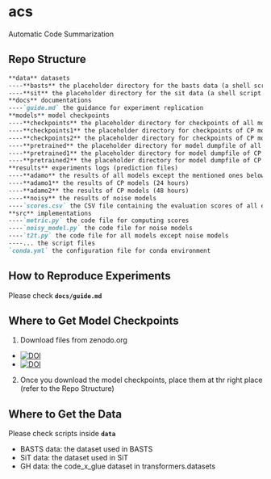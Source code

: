 # acs
Automatic Code Summarization

## Repo Structure

```markdown
**data** datasets
----**basts** the placeholder directory for the basts data (a shell script included)
----**sit** the placeholder directory for the sit data (a shell script included)
**docs** documentations
----`guide.md` the guidance for experiment replication
**models** model checkpoints
----**checkpoints** the placeholder directory for checkpoints of all models except the mentioned ones below
----**checkpoints1** the placeholder directory for checkpoints of CP models (24 hours)
----**checkpoints2** the placeholder directory for checkpoints of CP models (48 hours)
----**pretrained** the placeholder directory for model dumpfile of all models except the mentioned ones below
----**pretrained1** the placeholder directory for model dumpfile of CP models (24 hours)
----**pretrained2** the placeholder directory for model dumpfile of CP models (48 hours)
**results** experiments logs (prediction files)
----**adamo** the results of all models except the mentioned ones below
----**adamo1** the results of CP models (24 hours)
----**adamo2** the results of CP models (48 hours)
----**noisy** the results of noise models
----`scores.csv` the CSV file containing the evaluation scores of all experiments
**src** implementations
----`metric.py` the code file for computing scores
----`noisy_model.py` the code file for noise models
----`t2t.py` the code file for all models except noise models
----... the script files
`conda.yml` the configuration file for conda environment
```

## How to Reproduce Experiments

Please check **`docs/guide.md`**

## Where to Get Model Checkpoints

1. Download files from zenodo.org

- [![DOI](https://zenodo.org/badge/DOI/10.5281/zenodo.5594865.svg)](https://doi.org/10.5281/zenodo.5594865)
- [![DOI](https://zenodo.org/badge/DOI/10.5281/zenodo.5595080.svg)](https://doi.org/10.5281/zenodo.5595080)

2. Once you download the model checkpoints, place them at thr right place (refer to the Repo Structure)

## Where to Get the Data

Please check scripts inside **`data`**

- BASTS data: the dataset used in BASTS
- SiT data: the dataset used in SiT
- GH data: the code_x_glue dataset in transformers.datasets
